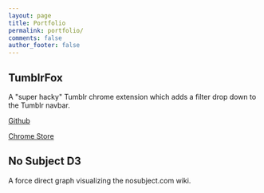 ```yaml
---
layout: page
title: Portfolio
permalink: portfolio/
comments: false
author_footer: false
---
```


## TumblrFox

A "super hacky" Tumblr chrome extension which adds a filter drop down to the Tumblr navbar.

[Github](https://github.com/idelairre/TumblrFox)

[Chrome Store](https://chrome.google.com/webstore/detail/tumblrfox/feeecimccgpgmajhebcelhofijkdngkf)

## No Subject D3

A force direct graph visualizing the nosubject.com wiki.

